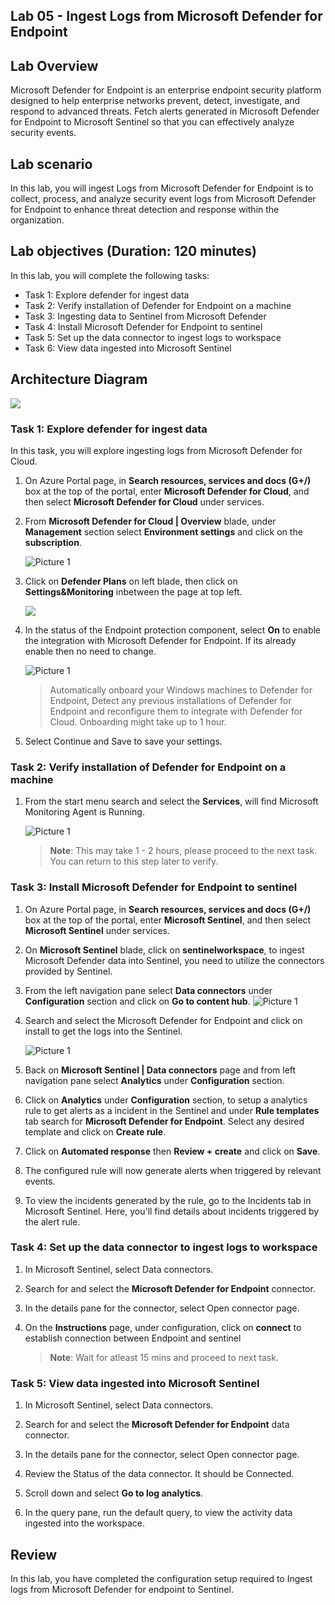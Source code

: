 ## Lab 05 - Ingest Logs from Microsoft Defender for Endpoint

## Lab Overview
Microsoft Defender for Endpoint is an enterprise endpoint security platform designed to help enterprise networks prevent, detect, investigate, and respond to advanced threats. Fetch alerts generated in Microsoft Defender for Endpoint to Microsoft Sentinel so that you can effectively analyze security events.

## Lab scenario
In this lab, you will ingest Logs from Microsoft Defender for Endpoint is to collect, process, and analyze security event logs from Microsoft Defender for Endpoint to enhance threat detection and response within the organization.

## Lab objectives (Duration: 120 minutes)

In this lab, you will complete the following tasks:
- Task 1: Explore defender for ingest data
- Task 2: Verify installation of Defender for Endpoint on a machine
- Task 3: Ingesting data to Sentinel from Microsoft Defender
- Task 4: Install Microsoft Defender for Endpoint to sentinel
- Task 5: Set up the data connector to ingest logs to workspace
- Task 6: View data ingested into Microsoft Sentinel

## Architecture Diagram

   ![](../media/lab07.png)

### Task 1: Explore defender for ingest data 

In this task, you will explore ingesting logs from Microsoft Defender for Cloud.

1. On Azure Portal page, in **Search resources, services and docs (G+/)** box at the top of the portal, enter **Microsoft Defender for Cloud**, and then select **Microsoft Defender for Cloud** under services.

1.  From **Microsoft Defender for Cloud | Overview** blade, under **Management** section select **Environment settings** and click on the **subscription**.

     ![Picture 1](../media/image_50.png)

1. Click on **Defender Plans** on left blade, then  click on **Settings&Monitoring** inbetween the page at top left.

    ![](../media/image_49.png)

1. In the status of the Endpoint protection component, select **On** to enable the integration with Microsoft Defender for Endpoint. If its already enable then no need to change.

   ![Picture 1](../media/dd7.png)
   
   > Automatically onboard your Windows machines to Defender for Endpoint, Detect any previous installations of Defender for Endpoint and reconfigure them to integrate with Defender for Cloud. Onboarding might take up to 1 hour.

1. Select Continue and Save to save your settings.

### Task 2: Verify installation of Defender for Endpoint on a machine

1. From the start menu search and select the **Services**, will find Microsoft Monitoring Agent is Running.

   ![Picture 1](../media/image_46.png)

   >**Note**: This may take 1 - 2 hours, please proceed to the next task. You can return to this step later to verify.

### Task 3: Install Microsoft Defender for Endpoint to sentinel

1. On Azure Portal page, in **Search resources, services and docs (G+/)** box at the top of the portal, enter **Microsoft Sentinel**, and then select **Microsoft Sentinel** under services.

1. On **Microsoft Sentinel** blade, click on **sentinelworkspace**, to ingest Microsoft Defender data into Sentinel, you need to utilize the connectors provided by 
   Sentinel.

1. From the left navigation pane select **Data connectors** under **Configuration** section and click on **Go to content hub**.
   ![Picture 1](../media/image_44.png)

1. Search and select the Microsoft Defender for Endpoint and click on install to get the logs into the Sentinel.

   ![Picture 1](../media/image_51.png)

1. Back on **Microsoft Sentinel | Data connectors** page and from left navigation pane select **Analytics** under **Configuration** section.

1. Click on **Analytics** under **Configuration** section, to setup a analytics rule to get alerts as a incident in the Sentinel and under **Rule templates** tab search for **Microsoft Defender for Endpoint**. Select any desired template and click on **Create rule**.
   
1. Click on **Automated response** then **Review + create** and click on **Save**.

1. The configured rule will now generate alerts when triggered by relevant events.

1. To view the incidents generated by the rule, go to the Incidents tab in Microsoft Sentinel. Here, you'll find details about incidents triggered by the alert rule.   

### Task 4: Set up the data connector to ingest logs to workspace

1. In Microsoft Sentinel, select Data connectors.

1. Search for and select the **Microsoft Defender for Endpoint** connector.

1. In the details pane for the connector, select Open connector page.

1. On the **Instructions** page, under configuration, click on **connect** to establish connection between Endpoint and sentinel
  
   >**Note**: Wait for atleast 15 mins and proceed to next task.

### Task 5: View data ingested into Microsoft Sentinel

1. In Microsoft Sentinel, select Data connectors.

1. Search for and select the **Microsoft Defender for Endpoint** data connector.

1. In the details pane for the connector, select Open connector page.

1. Review the Status of the data connector. It should be Connected.

1. Scroll down and select **Go to log analytics**.

1. In the query pane, run the default query, to view the activity data ingested into the workspace.

## Review
In this lab, you have completed the configuration setup required to Ingest logs from Microsoft Defender for endpoint to Sentinel.
